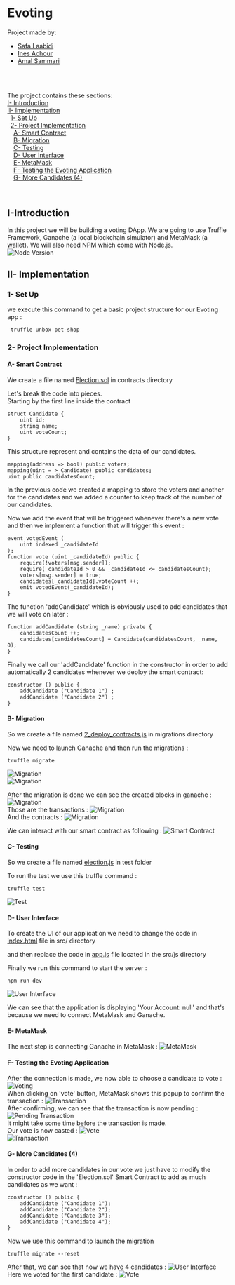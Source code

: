 # Evoting

Project made by: 
- [Safa Laabidi](https://github.com/safa-abidi) 
- [Ines Achour](https://github.com/inesachour)
- [Amal Sammari](https://github.com/Amal1999)
<br/>
<br/>

The project contains these sections:<br/>
[I- Introduction](https://github.com/safa-abidi/Lab2-Eth-Evoting#i-introduction)<br/>
[II- Implementation](https://github.com/safa-abidi/Lab2-Eth-Evoting#ii--implementation)<br/>
&ensp;[1- Set Up](https://github.com/safa-abidi/Lab2-Eth-Evoting#1--set-up)<br/>
&ensp;[2- Project Implementation](https://github.com/safa-abidi/Lab2-Eth-Evoting#2--project-implementation)<br/>
&ensp;&ensp;[A- Smart Contract](https://github.com/safa-abidi/Lab2-Eth-Evoting#a--smart-contract)<br/>
&ensp;&ensp;[B- Migration](https://github.com/safa-abidi/Lab2-Eth-Evoting#b--migration)<br/>
&ensp;&ensp;[C- Testing](https://github.com/safa-abidi/Lab2-Eth-Evoting#c--testing)<br/>
&ensp;&ensp;[D- User Interface](https://github.com/safa-abidi/Lab2-Eth-Evoting#d--user-interface)<br/>
&ensp;&ensp;[E- MetaMask](https://github.com/safa-abidi/Lab2-Eth-Evoting#e--metamask)<br/>
&ensp;&ensp;[F- Testing the Evoting Application](https://github.com/safa-abidi/Lab2-Eth-Evoting#f--testing-the-evoting-application)<br/>
&ensp;&ensp;[G- More Candidates (4)](https://github.com/safa-abidi/Lab2-Eth-Evoting#g--adding-candidates-4)<br/>

<br/>

## I-Introduction
In this project we will be building a voting DApp.
We are going to use Truffle Framework, Ganache (a local blockchain simulator) and MetaMask (a wallet).
We will also need NPM which come with Node.js. </br>
![Node Version](/screenshots/node_version.png "Node Version")<br/>

## II- Implementation
### 1- Set Up
we execute this command to get a basic project structure for our Evoting app :
```
 truffle unbox pet-shop 
```

### 2- Project Implementation

#### A- Smart Contract

We create a file named [Election.sol](https://github.com/safa-abidi/Lab2-Eth-Evoting/blob/main/contracts/Election.sol) in contracts directory

Let's break the code into pieces. <br/>
Starting by the first line inside the contract 

```
struct Candidate {
    uint id;
    string name;
    uint voteCount;
}
``` 
This structure represent and contains the data of our candidates.

```
mapping(address => bool) public voters;
mapping(uint = > Candidate) public candidates;
uint public candidatesCount;
```
In the previous code we created a mapping to store the voters and another for the candidates and we added a counter to keep track of the number of our candidates.

Now we add the event that will be triggered whenever there's a new vote and then we implement a function that will trigger this event :
```
event votedEvent (
    uint indexed _candidateId
);
function vote (uint _candidateId) public {
    require(!voters[msg.sender]);
    require(_candidateId > 0 && _candidateId <= candidatesCount);
    voters[msg.sender] = true;
    candidates[_candidateId].voteCount ++;
    emit votedEvent(_candidateId);
}
```

The function 'addCandidate' which is obviously used to add candidates that we will vote on later :
```
function addCandidate (string _name) private {
    candidatesCount ++;
    candidates[candidatesCount] = Candidate(candidatesCount, _name, 0);
}
```

Finally we call our 'addCandidate' function in the constructor in order to add automatically 2 candidates whenever we deploy the smart contract: 
```
constructor () public {
    addCandidate ("Candidate 1") ;
    addCandidate ("Candidate 2") ;
}
```

#### B- Migration
So we create a file named [2_deploy_contracts.js](https://github.com/safa-abidi/Lab2-Eth-Evoting/blob/main/migrations/2%20deploy%20contracts.js) in migrations directory <br/>

Now we need to launch Ganache and then run the migrations :
```
truffle migrate
```
![Migration](/screenshots/migration1.png "Migration")<br/>
![Migration](/screenshots/migration2.png "Migration")<br/>

After the migration is done we can see the created blocks in ganache :
![Migration](/screenshots/ganache_after_migration1.png "Migration")<br/>
Those are the transactions :
![Migration](/screenshots/ganache_after_migration2.png "Migration")<br/>
And the contracts :
![Migration](/screenshots/ganache_after_migration3.png "Migration")<br/>

We can interact with our smart contract as following :
![Smart Contract](/screenshots/smart_contract_details.png "Smart Contract")<br/>

#### C- Testing
So we create a file named [election.js](https://github.com/safa-abidi/Lab2-Eth-Evoting/blob/main/test/election.js) in test folder <br/>

To run the test we use this truffle command :
```
truffle test
```
![Test](/screenshots/test2.png "Test") <br/>

#### D- User Interface
To create the UI of our application we need to change the code in [index.html](https://github.com/safa-abidi/Lab2-Eth-Evoting/blob/main/src/index.html) file in src/ directory

and then replace the code in [app.js](https://github.com/safa-abidi/Lab2-Eth-Evoting/blob/main/src/js/app.js) file located in the src/js directory

Finally we run this command to start the server :
```
npm run dev
```
![User Interface](/screenshots/user_interface_2c.png "User Interface") <br/>

We can see that the application is displaying 'Your Account: null' and that's because we need to connect MetaMask and Ganache.

#### E- MetaMask
The next step is connecting Ganache in MetaMask :
![MetaMask](/screenshots/metamsk_account.png "MetaMask") <br/>

#### F- Testing the Evoting Application
After the connection is made, we now able to choose a candidate to vote :
![Voting](/screenshots/vote_screen.png "Voting") </br>
When clicking on 'vote' button, MetaMask shows this popup to confirm the transaction :
![Transaction](/screenshots/transaction.png "Transaction") </br>
After confirming, we can see that the transaction is now pending : </br>
![Pending Transaction](/screenshots/transaction2.png "Pending Transaction") </br>
It might take some time before the transaction is made. <br/>
Our vote is now casted :
![Vote](/screenshots/vote_succes_2c.png "Vote") <br/>
![Transaction](/screenshots/transaction_success_2c.png "Transaction") <br/>

#### G- More Candidates (4)
In order to add more candidates in our vote we just have to modify the constructor code in the 'Election.sol' Smart Contract to add as much candidates as we want :
```
constructor () public {
    addCandidate ("Candidate 1");
    addCandidate ("Candidate 2");
    addCandidate ("Candidate 3");
    addCandidate ("Candidate 4");
}
```

Now we use this command to launch the migration
```
truffle migrate --reset
```
After that, we can see that now we have 4 candidates :
![User Interface](/screenshots/user_interface_4c.png "User Interface") <br/>
Here we voted for the first candidate :
![Vote](/screenshots/vote_success_4c.png "Vote") <br/>

